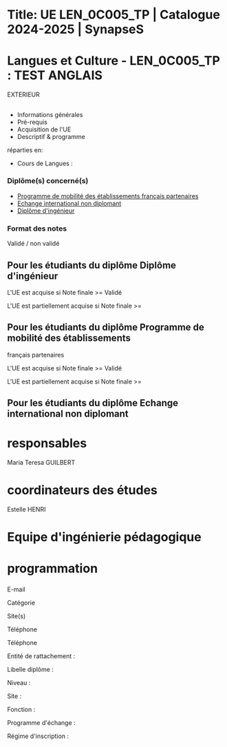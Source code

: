 # Title: UE LEN_0C005_TP | Catalogue 2024-2025 | SynapseS

#  [ ](/catalogue/2024-2025) Langues et Culture \- LEN_0C005_TP : TEST ANGLAIS
EXTERIEUR

##

  * Informations générales
  * Pré-requis
  * Acquisition de l'UE
  * Descriptif & programme

réparties en:

  * Cours de Langues :

### Diplôme(s) concerné(s)

  * [Programme de mobilité des établissements français partenaires](/catalogue/2024-2025/diplome/2063/PEF-programme-de-mobilite-des-etablissements-francais-partenaires)
  * [Echange international non diplomant](/catalogue/2024-2025/diplome/1/PEI-echange-international-non-diplomant)
  * [Diplôme d'ingénieur](/catalogue/2024-2025/diplome/4/ING-diplome-d-ingenieur)

### Format des notes

Validé / non validé

## Pour les étudiants du diplôme Diplôme d'ingénieur

L'UE est acquise si Note finale >= Validé

L'UE est partiellement acquise si Note finale >=

## Pour les étudiants du diplôme Programme de mobilité des établissements
français partenaires

L'UE est acquise si Note finale >= Validé

L'UE est partiellement acquise si Note finale >=

## Pour les étudiants du diplôme Echange international non diplomant

# responsables

Maria Teresa GUILBERT

# coordinateurs des études

Estelle HENRI

# Equipe d'ingénierie pédagogique

# programmation

###

E-mail

Catégorie

Site(s)

Téléphone

Téléphone

Entité de rattachement :

Libelle diplôme :

Niveau :

Site :

Fonction :

Programme d'échange :

Régime d'inscription :

